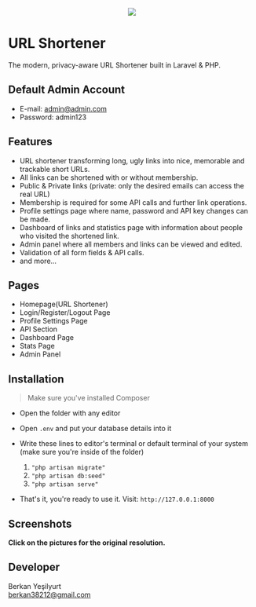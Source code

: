 <p align="center"> 
<img src="https://user-images.githubusercontent.com/8729215/179297577-2a25b2e6-c3c7-4a4a-b43b-9a5c77b19190.png">
</p>

# URL Shortener
The modern, privacy-aware URL Shortener built in Laravel & PHP.

## Default Admin Account
- E-mail: admin@admin.com
- Password: admin123

## Features
- URL shortener transforming long, ugly links into nice, memorable and trackable short URLs.
- All links can be shortened with or without membership.
- Public & Private links (private: only the desired emails can access the real URL)
- Membership is required for some API calls and further link operations.
- Profile settings page where name, password and API key changes can be made.
- Dashboard of links and statistics page with information about people who visited the shortened link.
- Admin panel where all members and links can be viewed and edited.
- Validation of all form fields & API calls.
- and more...


## Pages
- Homepage(URL Shortener)
- Login/Register/Logout Page
- Profile Settings Page
- API Section
- Dashboard Page
- Stats Page
- Admin Panel

## Installation
> Make sure you've installed Composer
- Open the folder with any editor
- Open ` .env ` and put your database details into it
- Write these lines to editor's terminal or default terminal of your system (make sure you're inside of the folder)  

     1.   ` "php artisan migrate" `
     2.   ` "php artisan db:seed" `
     3.   ` "php artisan serve" `

- That's it, you're ready to use it. Visit: `http://127.0.0.1:8000`


## Screenshots
**Click on the pictures for the original resolution.**

## Developer
Berkan Yeşilyurt    
berkan38212@gmail.com
